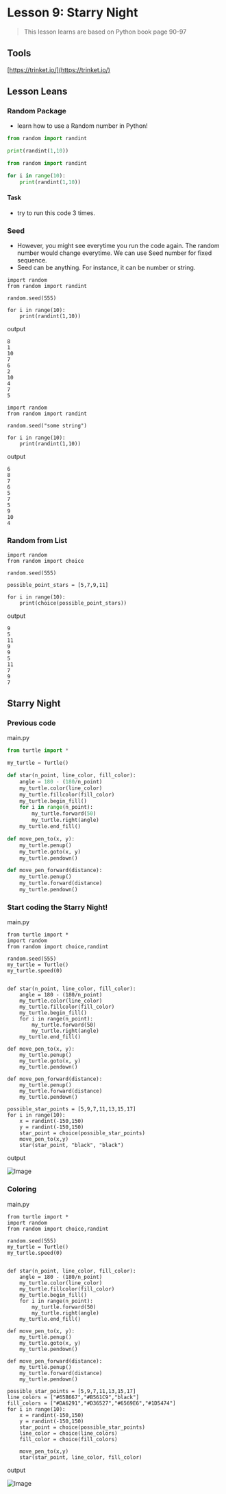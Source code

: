 # Lesson 9: Starry Night

> This lesson learns are based on Python book page 90-97


## Tools
[https://trinket.io/](https://trinket.io/)

## Lesson Leans

### Random Package

- learn how to use a Random number in Python!

```python
from random import randint

print(randint(1,10))
```

```python
from random import randint

for i in range(10):
    print(randint(1,10))
```

#### Task

- try to run this code 3 times.

### Seed 

- However, you might see everytime you run the code again. The random number would change everytime. We can use Seed number for fixed sequence.
- Seed can be anything. For instance, it can be number or string.


```python{4}
import random
from random import randint

random.seed(555)

for i in range(10):
    print(randint(1,10))
```

output
```
8
1
10
7
6
2
10
4
7
5
```

```python{4}
import random
from random import randint

random.seed("some string")

for i in range(10):
    print(randint(1,10))
```

output
```
6
8
7
6
5
7
5
9
10
4
```

### Random from List

```python{6,9}
import random
from random import choice

random.seed(555)

possible_point_stars = [5,7,9,11]

for i in range(10):
    print(choice(possible_point_stars))
```

output
```
9
5
11
9
9
5
11
7
9
7
```

## Starry Night

### Previous code

main.py
```py
from turtle import *

my_turtle = Turtle()

def star(n_point, line_color, fill_color):
    angle = 180 - (180/n_point)
    my_turtle.color(line_color)
    my_turtle.fillcolor(fill_color)
    my_turtle.begin_fill()
    for i in range(n_point):
        my_turtle.forward(50)
        my_turtle.right(angle)
    my_turtle.end_fill()

def move_pen_to(x, y):
    my_turtle.penup()
    my_turtle.goto(x, y)
    my_turtle.pendown()

def move_pen_forward(distance):
    my_turtle.penup()
    my_turtle.forward(distance)
    my_turtle.pendown()    
```

### Start coding the Starry Night!

main.py
```py{5,7,30-36}
from turtle import *
import random
from random import choice,randint

random.seed(555)
my_turtle = Turtle()
my_turtle.speed(0)


def star(n_point, line_color, fill_color):
    angle = 180 - (180/n_point)
    my_turtle.color(line_color)
    my_turtle.fillcolor(fill_color)
    my_turtle.begin_fill()
    for i in range(n_point):
        my_turtle.forward(50)
        my_turtle.right(angle)
    my_turtle.end_fill()

def move_pen_to(x, y):
    my_turtle.penup()
    my_turtle.goto(x, y)
    my_turtle.pendown()

def move_pen_forward(distance):
    my_turtle.penup()
    my_turtle.forward(distance)
    my_turtle.pendown()    
    
possible_star_points = [5,9,7,11,13,15,17]
for i in range(10):
    x = randint(-150,150)
    y = randint(-150,150)
    star_point = choice(possible_star_points)
    move_pen_to(x,y)
    star(star_point, "black", "black")
```
output

![Image](./01.png)

### Coloring

main.py
```py{31,32,37,38,41}
from turtle import *
import random
from random import choice,randint

random.seed(555)
my_turtle = Turtle()
my_turtle.speed(0)


def star(n_point, line_color, fill_color):
    angle = 180 - (180/n_point)
    my_turtle.color(line_color)
    my_turtle.fillcolor(fill_color)
    my_turtle.begin_fill()
    for i in range(n_point):
        my_turtle.forward(50)
        my_turtle.right(angle)
    my_turtle.end_fill()

def move_pen_to(x, y):
    my_turtle.penup()
    my_turtle.goto(x, y)
    my_turtle.pendown()

def move_pen_forward(distance):
    my_turtle.penup()
    my_turtle.forward(distance)
    my_turtle.pendown()    
    
possible_star_points = [5,9,7,11,13,15,17]
line_colors = ["#65B667","#B561C9","black"]
fill_colors = ["#DA6291","#D36527","#6569E6","#1D5474"]
for i in range(10):
    x = randint(-150,150)
    y = randint(-150,150)
    star_point = choice(possible_star_points)
    line_color = choice(line_colors)
    fill_color = choice(fill_colors)

    move_pen_to(x,y)
    star(star_point, line_color, fill_color)
```

output

![Image](./02.png)
